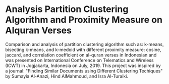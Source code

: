 # Analysis Partition Clustering Algorithm and Proximity Measure on Alquran Verses
Comparison and analysis of partition clustering algorithm such as: k-means, bisecting k-means, and k-medoid with different proximity measure: cosine, jaccard, and correlation coefficient on al-quran verses in Indonesian and was presented on International Conference on Telematics and Wireless (ICWT) in Jogjakarta, Indonesia on July, 2019.
This project was inspired by a journal: "Finding Similar Documents using Different Clustering Techiques" by Sumayia Al-Anazi, Hind AlMahmoud, and Isra Al-Turaiki.
